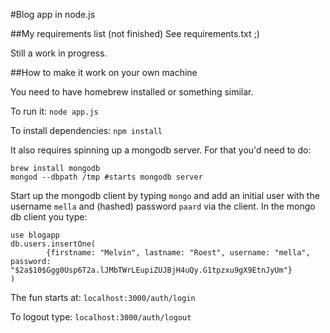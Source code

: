 #Blog app in node.js

##My requirements list (not finished)
See requirements.txt ;)

Still a work in progress.

##How to make it work on your own machine

You need to have homebrew installed or something similar.

To run it:
`node app.js`

To install dependencies:
`npm install`

It also requires spinning up a mongodb server. For that you'd need to do:

```
brew install mongodb
mongod --dbpath /tmp #starts mongodb server
```

Start up the mongodb client by typing `mongo` and add an initial user with the username `mella` and (hashed) password `paard` via the client.
In the mongo db client you type:

```
use blogapp
db.users.insertOne(
        {firstname: "Melvin", lastname: "Roest", username: "mella", password: "$2a$10$Ggg0Usp6T2a.lJMbTWrLEupiZUJBjH4uQy.G1tpzxu9gX9EtnJyUm"}
)
```

The fun starts at:
`localhost:3000/auth/login`

To logout type: `localhost:3000/auth/logout`


